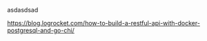 
asdasdsad

https://blog.logrocket.com/how-to-build-a-restful-api-with-docker-postgresql-and-go-chi/
